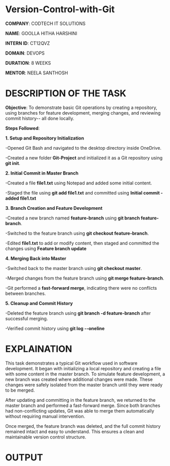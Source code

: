 # Version-Control-with-Git

**COMPANY**: CODTECH IT SOLUTIONS

**NAME**: GOOLLA HITHA HARSHINI

**INTERN ID**: CT12QVZ

**DOMAIN**: DEVOPS

**DURATION**: 8 WEEKS

**MENTOR**: NEELA SANTHOSH

# DESCRIPTION OF THE TASK
**Objective**:
To demonstrate basic Git operations by creating a repository, using branches for feature development, merging changes, and reviewing commit history-- all done locally.

**Steps Followed**:

**1. Setup and Repository Initialization**

-Opened Git Bash and navigated to the desktop directory inside OneDrive.

-Created a new folder **Git-Project** and initialized it as a Git repository using **git init**.

**2. Initial Commit in Master Branch**

-Created a file **file1.txt** using Notepad and added some initial content.

-Staged the file using **git add file1.txt** and committed using **Initial commit - added file1.txt**

**3. Branch Creation and Feature Development**

-Created a new branch named **feature-branch** using **git branch feature-branch**.

-Switched to the feature branch using **git checkout feature-branch**.

-Edited **file1.txt** to add or modify content, then staged and committed the changes using **Feature branch update**

**4. Merging Back into Master**

-Switched back to the master branch using **git checkout master**.

-Merged changes from the feature branch using **git merge feature-branch**.

-Git performed a **fast-forward merge**, indicating there were no conflicts between branches.

**5. Cleanup and Commit History**

-Deleted the feature branch using **git branch -d feature-branch** after successful merging.

-Verified commit history using **git log --oneline**

# EXPLAINATION

This task demonstrates a typical Git workflow used in software development. It began with initializing a local repository and creating a file with some content in the master branch. To simulate feature development, a new branch was created where additional changes were made. These changes were safely isolated from the master branch until they were ready to be merged.

After updating and committing in the feature branch, we returned to the master branch and performed a fast-forward merge. Since both branches had non-conflicting updates, Git was able to merge them automatically without requiring manual intervention.

Once merged, the feature branch was deleted, and the full commit history remained intact and easy to understand. This ensures a clean and maintainable version control structure.

# OUTPUT



